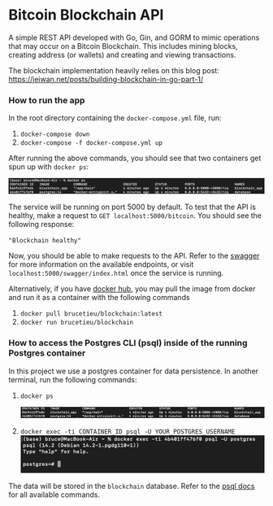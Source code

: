 # Bitcoin Blockchain API

A simple REST API developed with Go, Gin, and GORM to mimic operations that may occur on a Bitcoin Blockchain. This includes mining blocks, creating address (or wallets) and creating and viewing transactions. 

The blockchain implementation heavily relies on this blog post: https://jeiwan.net/posts/building-blockchain-in-go-part-1/

### How to run the app
In the root directory containing the `docker-compose.yml` file, run:

1. `docker-compose down`
2. `docker-compose -f docker-compose.yml up`

After running the above commands, you should see that two containers get spun up with `docker ps`:

![image info](./diagrams/containers.png) 

The service will be running on port 5000 by default. To test that the API is healthy, make a request to `GET localhost:5000/bitcoin`. You should see the following response:

`"Blockchain healthy"`

Now, you should be able to make requests to the API. Refer to the [swagger](docs/swagger.yaml) for more information on the available endpoints, or visit `localhost:5000/swagger/index.html` once the service is running.

Alternatively, if you have [docker hub](https://hub.docker.com/), you may pull the image from docker and run it as a container with the following commands

1. `docker pull brucetieu/blockchain:latest`
2. `docker run brucetieu/blockchain`


### How to access the Postgres CLI (psql) inside of the running Postgres container
In this project we use a postgres container for data persistence. In another terminal, run the following commands:

1. ```docker ps```
   
    ![image info](./diagrams/docker_ps.png) 

2. ```docker exec -ti CONTAINER_ID psql -U YOUR_POSTGRES_USERNAME```
    ![image info](./diagrams/psql.png) 

The data will be stored in the `blockchain` database. Refer to the [psql docs](https://www.postgresql.org/docs/current/app-psql.html) for all available commands.


